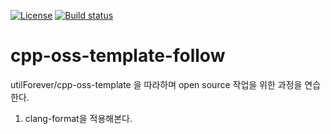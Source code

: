 [![License](https://img.shields.io/badge/Licence-MIT-blue.svg)](https://github.com/moonyl/cpp-oss-template-follow/blob/master/LICENSE) [![Build status](https://ci.appveyor.com/api/projects/status/github/moonyl/cpp-oss-template-follow?branch=master&svg=true)](https://ci.appveyor.com/project/moonyl/cpp-oss-template-follow/branch/master)

# cpp-oss-template-follow
utilForever/cpp-oss-template 을 따라하며 open source 작업을 위한 과정을 연습한다.

1. clang-format을 적용해본다.
